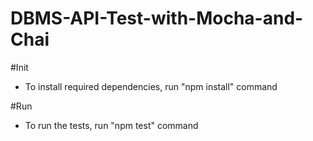 # DBMS-API-Test-with-Mocha-and-Chai

#Init

- To install required dependencies, run "npm install" command

#Run

- To run the tests, run "npm test" command